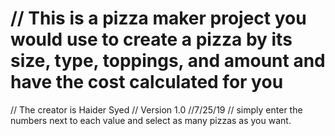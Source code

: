 # // This is a pizza maker project you would use to create a pizza by its size, type, toppings, and amount and have the cost calculated for you
// The creator is Haider Syed
// Version 1.0
//7/25/19
// simply enter the numbers next to each value and select as many pizzas as you want.


